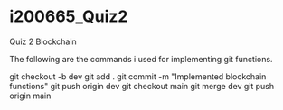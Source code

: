 # i200665_Quiz2
Quiz 2 Blockchain

The following are the commands i used for implementing git functions.

git checkout -b dev
git add .
git commit -m "Implemented blockchain functions"
git push origin dev
git checkout main
git merge dev
git push origin main
